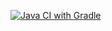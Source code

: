 [![Java CI with Gradle](https://github.com/Team612/612-2024-Crescendo/actions/workflows/gradle.yml/badge.svg)](https://github.com/Team612/612-2024-Crescendo/actions/workflows/gradle.yml)